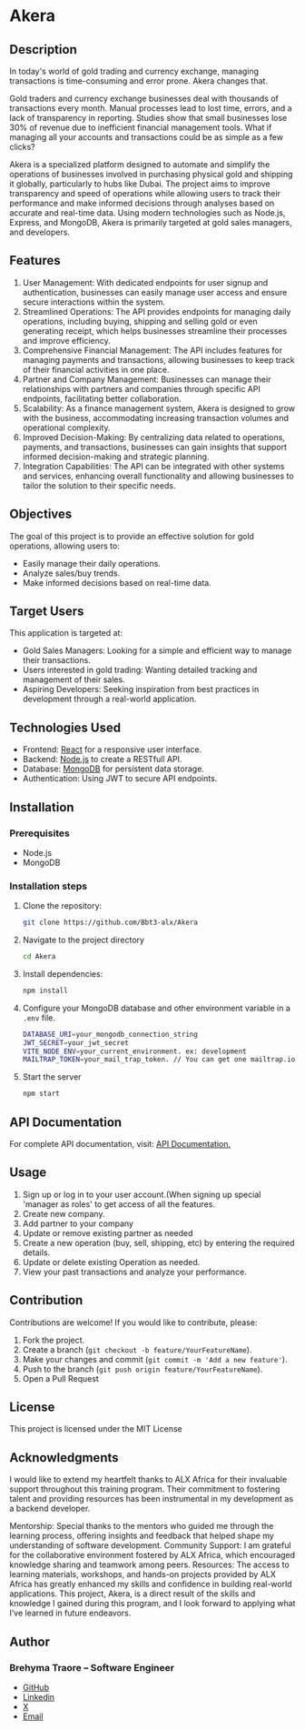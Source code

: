 # Akera 

## Description
In today's world of gold trading and currency exchange, managing transactions is time-consuming and error prone. Akera changes that.

Gold traders and currency exchange businesses deal with thousands of transactions every month. Manual processes lead to lost time, errors, and a lack of transparency in reporting.
Studies show that small businesses lose 30% of revenue due to inefficient financial management tools.
What if managing all your accounts and transactions could be as simple as a few clicks?

Akera is a specialized platform designed to automate and simplify the operations of businesses involved in purchasing physical gold and shipping it globally, particularly to hubs like Dubai. The project aims to improve transparency and speed of operations while allowing users to track their performance and make informed decisions through analyses based on accurate and real-time data. Using modern technologies such as Node.js, Express, and MongoDB, Akera is primarily targeted at gold sales managers, and developers.

## Features
1. User Management: With dedicated endpoints for user signup and authentication, businesses can easily manage user access and ensure secure interactions within the system.
2. Streamlined Operations: The API provides endpoints for managing daily operations, including buying, shipping and selling gold or even generating receipt, which helps businesses streamline their processes and improve efficiency.
3. Comprehensive Financial Management: The API includes features for managing payments and transactions, allowing businesses to keep track of their financial activities in one place.
4. Partner and Company Management: Businesses can manage their relationships with partners and companies through specific API endpoints, facilitating better collaboration.
5. Scalability: As a finance management system, Akera is designed to grow with the business, accommodating increasing transaction volumes and operational complexity.
6. Improved Decision-Making: By centralizing data related to operations, payments, and transactions, businesses can gain insights that support informed decision-making and strategic planning.
7. Integration Capabilities: The API can be integrated with other systems and services, enhancing overall functionality and allowing businesses to tailor the solution to their specific needs.

## Objectives
The goal of this project is to provide an effective solution for gold operations, allowing users to:
- Easily manage their daily operations.
- Analyze sales/buy trends.
- Make informed decisions based on real-time data.

## Target Users
This application is targeted at:
- Gold Sales Managers: Looking for a simple and efficient way to manage their transactions.
- Users interested in gold trading: Wanting detailed tracking and management of their sales.
- Aspiring Developers: Seeking inspiration from best practices in development through a real-world application.

## Technologies Used
- Frontend: [React](https://reactjs.org/) for a responsive user interface.
- Backend: [Node.js](https://expressjs.com/) to create a RESTfull API.
- Database: [MongoDB](https://www.mongodb.com/) for persistent data storage.
- Authentication: Using JWT to secure API endpoints.

## Installation
### Prerequisites
- Node.js
- MongoDB

### Installation steps
1. Clone the repository:
   ```bash
   git clone https://github.com/Bbt3-alx/Akera
   ```
2. Navigate to the project directory
   ```bash
   cd Akera
   ```
3. Install dependencies:
   ```bash
   npm install
   ```
4. Configure your MongoDB database and other environment variable in a `.env` file.
   ```bash
   DATABASE_URI=your_mongodb_connection_string
   JWT_SECRET=your_jwt_secret
   VITE_NODE_ENV=your_current_environment. ex: development
   MAILTRAP_TOKEN=your_mail_trap_token. // You can get one mailtrap.io
   ```

6. Start the server
   ```bash
   npm start
   ```

## API Documentation
For complete API documentation, visit: [API Documentation.](https://akera.onrender.com/api-docs/)

## Usage
1. Sign up or log in to your user account.(When signing up special 'manager as roles' to get access of all the features.
2. Create new company.
3. Add partner to your company
4. Update or remove existing partner as needed 
5. Create a new operation (buy, sell, shipping, etc) by entering the required details.
6. Update or delete existing Operation as needed.
7. View your past transactions and analyze your performance.

## Contribution
Contributions are welcome! If you would like to contribute, please:

1. Fork the project.
2. Create a branch (`git checkout -b feature/YourFeatureName`).
3. Make your changes and commit (`git commit -m 'Add a new feature'`).
4. Push to the branch (`git push origin feature/YourFeatureName`).
5. Open a Pull Request

## License
This project is licensed under the MIT License

## Acknowledgments
I would like to extend my heartfelt thanks to ALX Africa for their invaluable support throughout this training program. Their commitment to fostering talent and providing resources has been instrumental in my development as a backend developer.

Mentorship: Special thanks to the mentors who guided me through the learning process, offering insights and feedback that helped shape my understanding of software development.
Community Support: I am grateful for the collaborative environment fostered by ALX Africa, which encouraged knowledge sharing and teamwork among peers.
Resources: The access to learning materials, workshops, and hands-on projects provided by ALX Africa has greatly enhanced my skills and confidence in building real-world applications.
This project, Akera, is a direct result of the skills and knowledge I gained during this program, and I look forward to applying what I’ve learned in future endeavors.

## Author
### Brehyma Traore – Software Engineer
- [GitHub](https://github.com/Bbt3-alx)
- [Linkedin](https://linkedin.com/behymatraore)
- [X](https://x.com/BrehymaTraore)
- [Email](brehymatraore50@gmail.com)
